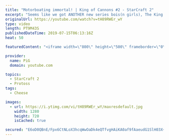 ```yaml
---
title: "Motorboating immortal! | King of Cannons #2 - StarCraft 2"
excerpt: "Seems like we got ANOTHER new series bois(n girls), The King of Cannons!  be sure to follow him on, Twitter: https://twitter.com/quasarprintf Twitch: https://www.twitch.tv/Quasarprintf Youtube: https://www.youtube.com/channel/UCHkQTEInf2NXaMCDuJ3q-Ng  Like the content? Then consider to leave a thumbs"
originalUrl: https://youtube.com/watch?v=tH89RWEr_wY
type: video
length: PT9M43S
publishedDateTime: 2019-07-15T06:13:16Z
heat: 50

featuredContent: "<iframe width=\"800\" height=\"500\" frameborder=\"0\" src=\"https://www.youtube.com/embed/tH89RWEr_wY\" allow=\"accelerometer; autoplay; encrypted-media; gyroscope; picture-in-picture\" allowfullscreen></iframe>"

provider:
  name: PiG
  domain: youtube.com

topics:
  - StarCraft 2
  - Protoss
tags:
  - Cheese

images:
  - url: https://i.ytimg.com/vi/tH89RWEr_wY/maxresdefault.jpg
    width: 1280
    height: 720
    isCached: true

secured: "E6oD0QBnE/Fpx6CtNLoX3hcqWwOaDk4eQTfvgHAiKA0af9fAaeudG1SlH03X+trlPhksF4EQuWs/fIjWXw1KWI4TffyDi7JhLZn8kJg2brRF7AmuYG07KCvop+yJ1Y73rKYGEJpnPkJaA9G8nqvwsOW5eqSIU8VTlKCwAXC5FHQ+9xX3BDdKnpTvhsBX1kigdJLac0/wn6LQmpvYyHIDktCakxL9nRTUutNbrdynuC+Ko91vYS1TfI6i7h/77OZuDbOlwQJnlKu0gBkSsHxLtyRInfHlh91L2FAWSmbtukK3wybrMqS22ffY7Iwk/gaP3xVAfufcMmrz0lai/rTggyeVF6njRJYYz4vYzGzOWem59IcDAKdUNvua2wovMWioi6d553REO2y+l9gTKGj0VNCPwBCnPUu2IalBAH/sW5w=;scmvjt3AZqlmoTTamLZzmw=="
---
```


